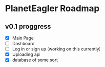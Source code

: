# PlanetEagler Roadmap

## v0.1 proggress
- [x] Main Page
- [ ] Dashboard
- [ ] Log in or sign up (working on this currently)
- [x] Uploading api
- [x] database of some sort
